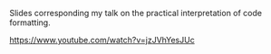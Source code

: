 Slides corresponding my talk on the practical interpretation of code formatting.

https://www.youtube.com/watch?v=jzJVhYesJUc
